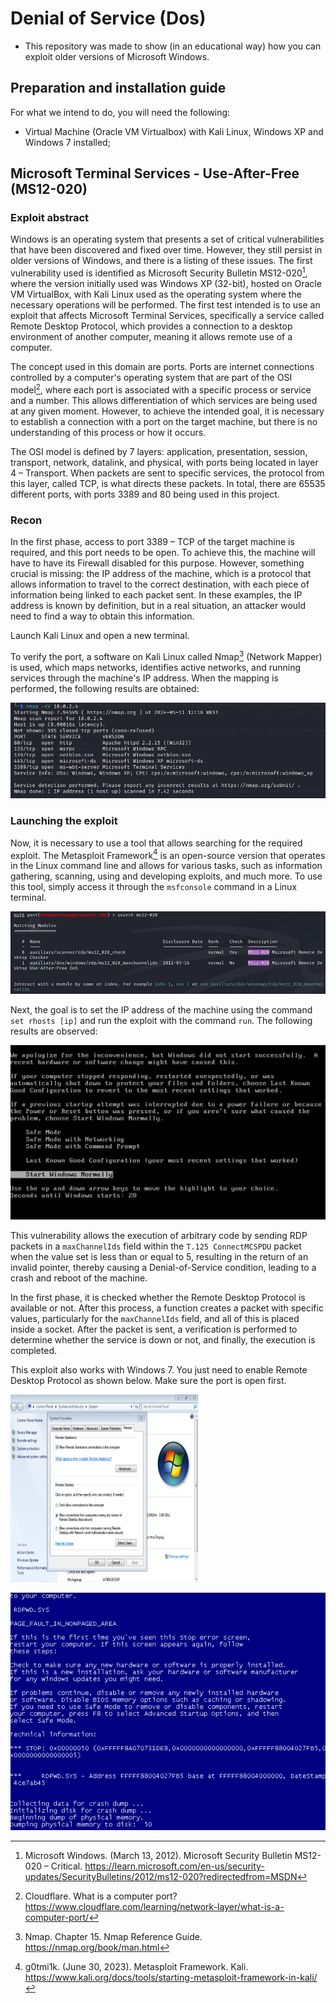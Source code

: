 # Denial of Service (Dos)

- This repository was made to show (in an educational way) how you can exploit older versions of Microsoft Windows.

## Preparation and installation guide

For what we intend to do, you will need the following:

+ Virtual Machine (Oracle VM Virtualbox) with Kali Linux, Windows XP and Windows 7 installed;

## Microsoft Terminal Services - Use-After-Free (MS12-020)

### Exploit abstract

Windows is an operating system that presents a set of critical vulnerabilities that have been discovered and fixed over time. However, they still persist in older versions of Windows, and there is a listing of these issues. 
The first vulnerability used is identified as Microsoft Security Bulletin MS12-020[^MS12], where the version initially used was Windows XP (32-bit), hosted on Oracle VM VirtualBox, with Kali Linux used as the operating system where the necessary operations will be performed. 
The first test intended is to use an exploit that affects Microsoft Terminal Services, specifically a service called Remote Desktop Protocol, which provides a connection to a desktop environment of another computer, meaning it allows remote use of a computer.

[^MS12]: Microsoft Windows. (March 13, 2012). Microsoft Security Bulletin MS12-020 – Critical. https://learn.microsoft.com/en-us/security-updates/SecurityBulletins/2012/ms12-020?redirectedfrom=MSDN

The concept used in this domain are ports. Ports are internet connections controlled by a computer's operating system that are part of the OSI model[^OSI], where each port is associated with a specific process or service and a number. 
This allows differentiation of which services are being used at any given moment. However, to achieve the intended goal, it is necessary to establish a connection with a port on the target machine, but there is no understanding of this process or how it occurs.

[^OSI]: Cloudflare. What is a computer port? https://www.cloudflare.com/learning/network-layer/what-is-a-computer-port/

The OSI model is defined by 7 layers: application, presentation, session, transport, network, datalink, and physical, with ports being located in layer 4 – Transport. When packets are sent to specific services, the protocol from this layer, called TCP, is what directs these packets. 
In total, there are 65535 different ports, with ports 3389 and 80 being used in this project.

### Recon

In the first phase, access to port 3389 – TCP of the target machine is required, and this port needs to be open. To achieve this, the machine will have to have its Firewall disabled for this purpose. 
However, something crucial is missing: the IP address of the machine, which is a protocol that allows information to travel to the correct destination, with each piece of information being linked to each packet sent. 
In these examples, the IP address is known by definition, but in a real situation, an attacker would need to find a way to obtain this information.

Launch Kali Linux and open a new terminal.

To verify the port, a software on Kali Linux called Nmap[^Nmap] (Network Mapper) is used, which maps networks, identifies active networks, and running services through the machine's IP address. When the mapping is performed, the following results are obtained:

![Nmap](assets/nmap1.png)

[^Nmap]: Nmap. Chapter 15. Nmap Reference Guide. https://nmap.org/book/man.html

### Launching the exploit

Now, it is necessary to use a tool that allows searching for the required exploit. The Metasploit Framework[^Meta] is an open-source version that operates in the Linux command line and allows for various tasks, such as information gathering, scanning, using and developing exploits, and much more. To use this tool, simply access it through the `msfconsole` command in a Linux terminal.

[^Meta]: g0tmi1k. (June 30, 2023). Metasploit Framework. Kali. https://www.kali.org/docs/tools/starting-metasploit-framework-in-kali/

![MS12](assets/ms12.png)

Next, the goal is to set the IP address of the machine using the command `set rhosts [ip]` and run the exploit with the command `run`. The following results are observed:

![Crash1](assets/crash1.png)

This vulnerability allows the execution of arbitrary code by sending RDP packets in a `maxChannelIds` field within the `T.125 ConnectMCSPDU` packet when the value set is less than or equal to 5, resulting in the return of an invalid pointer, thereby causing a Denial-of-Service condition, leading to a crash and reboot of the machine.

In the first phase, it is checked whether the Remote Desktop Protocol is available or not. After this process, a function creates a packet with specific values, particularly for the `maxChannelIds` field, and all of this is placed inside a socket. 
After the packet is sent, a verification is performed to determine whether the service is down or not, and finally, the execution is completed.

This exploit also works with Windows 7. You just need to enable Remote Desktop Protocol as shown below. Make sure the port is open first.

<img src="assets/rdp.png" width="300" height="300">


![Crash2](assets/crash2.png)